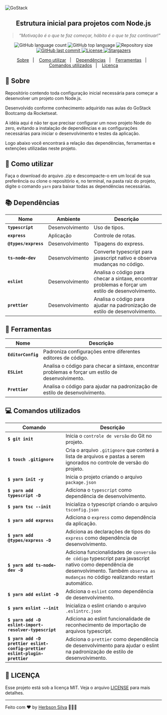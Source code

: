<img alt="GoStack" src="https://images.unsplash.com/photo-1610547189313-1fbea2dcd059?ixid=MXwxMjA3fDB8MHxwaG90by1wYWdlfHx8fGVufDB8fHw%3D&ixlib=rb-1.2.1&auto=format&fit=crop&w=1350&h=300&q=80" />

<h2 align="center">
  Estrutura inicial para projetos com Node.js
</h2>

*<blockquote align="center">“Motivação é o que te faz começar, hábito é o que te faz continuar!"</blockquote>*

<p align="center">
  <img alt="GitHub language count" src="https://img.shields.io/github/languages/count/herbsonsilva/estrutura-projeto-node?color=blueviolet">

  <img alt="GitHub top language" src="https://img.shields.io/github/languages/top/herbsonsilva/estrutura-projeto-node?color=blueviolet">

  <img alt="Repository size" src="https://img.shields.io/github/repo-size/herbsonsilva/estrutura-projeto-node?color=blueviolet">

  <a href="https://github.com/herbsonsilva/estrutura-projeto-node/commits/master">
    <img alt="GitHub last commit" src="https://img.shields.io/github/last-commit/herbsonsilva/estrutura-projeto-node?color=blueviolet">
  </a>

  <a href="https://github.com/herbsonsilva/estrutura-projeto-node/blob/master/LICENSE">
    <img alt="License" src="https://img.shields.io/badge/license-MIT-blueviolet">
  </a>

  <a href="https://github.com/herbsonsilva/estrutura-projeto-node/stargazers">
    <img alt="Stargazers" src="https://img.shields.io/github/stars/herbsonsilva/estrutura-projeto-node?style=social">
  </a>
</p>

<p align="center">
  <a href="#rocket-sobre">Sobre</a>&nbsp;&nbsp;&nbsp;|&nbsp;&nbsp;&nbsp;
  <a href="#shrug-como-utilizar">Como utilizar</a>&nbsp;&nbsp;&nbsp;|&nbsp;&nbsp;&nbsp;
  <a href="#books-dependências">Dependências</a>&nbsp;&nbsp;&nbsp;|&nbsp;&nbsp;&nbsp;
  <a href="#wrench-ferramentas">Ferramentas</a>&nbsp;&nbsp;&nbsp;|&nbsp;&nbsp;&nbsp;
  <a href="#computer-comandos-utilizados">Comandos utilizados</a>&nbsp;&nbsp;&nbsp;|&nbsp;&nbsp;&nbsp;
  <a href="#scroll-licença">Licença</a>
</p>

## :rocket: Sobre

Repositório contendo toda configuração inicial necessária para começar a desenvolver um projeto com Node.js.

Desenvolvido conforme conhecimento adquirido nas aulas do GoStack Bootcamp da Rocketseat.

A idéia aqui é não ter que precisar configurar um novo projeto Node do zero, evitando a instalação de dependências e as  configurações necessárias para iniciar o desenvolvimento e testes da aplicação.

Logo abaixo você encontrará a relação das dependências, ferramentas e extenções utilizadas neste projeto.

## :shrug: Como utilizar

Faça o download do arquivo .zip e descompacte-o em um local de sua preferência ou clone o repositório e, no terminal, na pasta raiz do projeto, digite o comando `yarn` para baixar todas as dependências necessárias.

## :books: Dependências

Nome | Ambiente | Descrição
--- | --- | ---
**`typescript`** | Desenvolvimento | Uso de tipos.
**`express`** | Aplicação | Controle de rotas.
**`@types/express`** | Desenvolvimento | Tipagens do express.
**`ts-node-dev`** | Desenvolvimento | Converte typescript para javascript nativo e observa mudanças no código.
**`eslint`** | Desenvolvimento | Analisa o código para checar a sintaxe, encontrar problemas e forçar um estilo de desenvolvimento.
**`prettier`** | Desenvolvimento | Analisa o código para ajudar na padronização de estilo de desenvolvimento.

## :wrench: Ferramentas

Nome | Descrição
--- | ---
**`EditorConfig`** | Padroniza configurações entre diferentes editores de código.
**`ESLint`** | Analisa o código para checar a sintaxe, encontrar problemas e forçar um estilo de desenvolvimento.
**`Prettier`** | Analisa o código para ajudar na padronização de estilo de desenvolvimento.

## :computer: Comandos utilizados

Comando | Descrição
--- | ---
**`$ git init`** | Inicia o `controle de versão` do Git no projeto.
**`$ touch .gitignore`** | Cria o arquivo `.gitignore` que conterá a lista de arquivos e pastas a serem ignorados no controle de versão do projeto.
**`$ yarn init -y`** | Inicia o projeto criando o arquivo `package.json`
**`$ yarn add typescript -D`** | Adiciona o `typescript` como dependência de desenvolvimento.
**`$ yarn tsc --init`** | Inicializa o typescript criando o arquivo `tsconfig.json`
**`$ yarn add express`** | Adiciona o `express` como dependência da aplicação.
**`$ yarn add @types/express -D`** | Adiciona as declarações de tipos do `express` como dependência de desenvolvimento.
**`$ yarn add ts-node-dev -D`** | Adiciona funcionalidades de `conversão de código` typescript para javascript nativo como dependência de desenvolvimento. Também `observa as mudanças` no código realizando restart automático.
**`$ yarn add eslint -D`** | Adiciona o `eslint` como dependência de desenvolvimento.
**`$ yarn eslint --init`** | Inicializa o eslint criando o arquivo `.eslintrc.json`
**`$ yarn add -D eslint-import-resolver-typescript`** | Adiciona ao eslint funcionalidade de reconhecimento de importação de arquivos typescript.
**`$ yarn add -D prettier eslint-config-prettier eslint-plugin-prettier`** | Adiciona o `prettier` como dependência de desenvolvimento para ajudar o eslint na padronização de estilo de desenvolvimento.

## :scroll: LICENÇA

Esse projeto está sob a licença MIT. Veja o arquivo [LICENSE](../master/LICENSE) para mais detalhes.

---

Feito com ♥ by [Herbson Silva](https://www.linkedin.com/in/herbsonsilva/) :wave::wave::wave:
